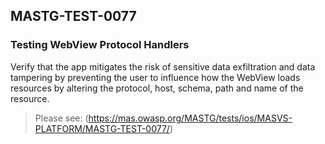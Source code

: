 ##  MASTG-TEST-0077

### Testing WebView Protocol Handlers

Verify that the app mitigates the risk of sensitive data exfiltration and data tampering by preventing the user to influence how the WebView loads resources by altering the protocol, host, schema, path and name of the resource.

> Please see: (https://mas.owasp.org/MASTG/tests/ios/MASVS-PLATFORM/MASTG-TEST-0077/)